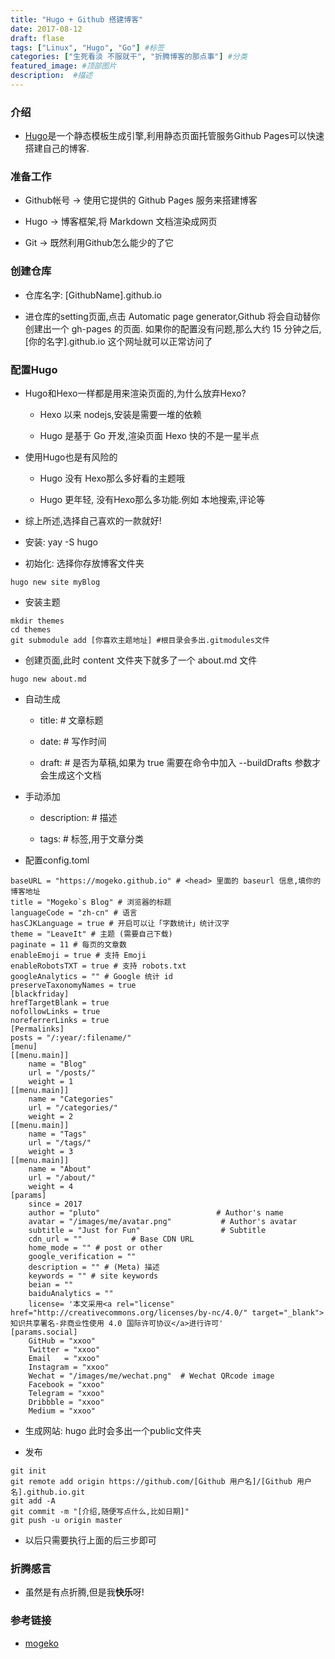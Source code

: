 ```yaml
---
title: "Hugo + Github 搭建博客"
date: 2017-08-12
draft: flase
tags: ["Linux", "Hugo", "Go"] #标签
categories: ["生死看淡 不服就干", "折腾博客的那点事"] #分类
featured_image: #顶部图片
description:  #描述
---
```

### **介绍**

* [Hugo](https://github.com/gohugoio/hugo)是一个静态模板生成引擎,利用静态页面托管服务Github Pages可以快速搭建自己的博客.

### **准备工作**

* Github帐号 -> 使用它提供的 Github Pages 服务来搭建博客

* Hugo -> 博客框架,将 Markdown 文档渲染成网页

* Git -> 既然利用Github怎么能少的了它

### **创建仓库**

* 仓库名字: [GithubName].github.io

* 进仓库的setting页面,点击 Automatic page generator,Github 将会自动替你创建出一个 gh-pages 的页面. 如果你的配置没有问题,那么大约 15 分钟之后,[你的名字].github.io 这个网址就可以正常访问了

### **配置Hugo**

* Hugo和Hexo一样都是用来渲染页面的,为什么放弃Hexo?

    + Hexo 以来 nodejs,安装是需要一堆的依赖

    + Hugo 是基于 Go 开发,渲染页面 Hexo 快的不是一星半点

* 使用Hugo也是有风险的

    + Hugo 没有 Hexo那么多好看的主题哦

    + Hugo 更年轻, 没有Hexo那么多功能.例如 本地搜索,评论等

* 综上所述,选择自己喜欢的一款就好!

* 安装: yay -S hugo

* 初始化: 选择你存放博客文件夹

~~~shell
hugo new site myBlog
~~~

* 安装主题

~~~shell
mkdir themes
cd themes
git submodule add [你喜欢主题地址] #根目录会多出.gitmodules文件
~~~

* 创建页面,此时 content 文件夹下就多了一个 about.md 文件

~~~shell
hugo new about.md
~~~

* 自动生成

    + title: # 文章标题

    + date: # 写作时间

    + draft: # 是否为草稿,如果为 true 需要在命令中加入 --buildDrafts 参数才会生成这个文档

* 手动添加

    + description: # 描述
    
    + tags: # 标签,用于文章分类

* 配置config.toml

```shell
baseURL = "https://mogeko.github.io" # <head> 里面的 baseurl 信息,填你的博客地址
title = "Mogeko`s Blog" # 浏览器的标题
languageCode = "zh-cn" # 语言
hasCJKLanguage = true # 开启可以让「字数统计」统计汉字
theme = "LeaveIt" # 主题 (需要自己下载)
paginate = 11 # 每页的文章数
enableEmoji = true # 支持 Emoji
enableRobotsTXT = true # 支持 robots.txt
googleAnalytics = "" # Google 统计 id
preserveTaxonomyNames = true
[blackfriday]
hrefTargetBlank = true
nofollowLinks = true
noreferrerLinks = true
[Permalinks]
posts = "/:year/:filename/"
[menu]
[[menu.main]]
    name = "Blog"
    url = "/posts/"
    weight = 1
[[menu.main]]
    name = "Categories"
    url = "/categories/"
    weight = 2
[[menu.main]]
    name = "Tags"
    url = "/tags/"
    weight = 3
[[menu.main]]
    name = "About"
    url = "/about/"
    weight = 4
[params]
    since = 2017
    author = "pluto"                          # Author's name
    avatar = "/images/me/avatar.png"           # Author's avatar
    subtitle = "Just for Fun"                  # Subtitle
    cdn_url = ""           # Base CDN URL
    home_mode = "" # post or other
    google_verification = ""
    description = "" # (Meta) 描述
    keywords = "" # site keywords
    beian = ""
    baiduAnalytics = ""
    license= '本文采用<a rel="license" href="http://creativecommons.org/licenses/by-nc/4.0/" target="_blank">知识共享署名-非商业性使用 4.0 国际许可协议</a>进行许可'
[params.social]
    GitHub = "xxoo"
    Twitter = "xxoo"
    Email   = "xxoo"
    Instagram = "xxoo"
    Wechat = "/images/me/wechat.png"  # Wechat QRcode image
    Facebook = "xxoo"
    Telegram = "xxoo"
    Dribbble = "xxoo"
    Medium = "xxoo"
```

* 生成网站: hugo 此时会多出一个public文件夹

* 发布

```shell
git init
git remote add origin https://github.com/[Github 用户名]/[Github 用户名].github.io.git
git add -A
git commit -m "[介绍,随便写点什么,比如日期]"
git push -u origin master
```

* 以后只需要执行上面的后三步即可

### **折腾感言**

* 虽然是有点折腾,但是我**快乐**呀!
    
### 参考链接

- [mogeko](https://mogeko.me/2018/018/)


